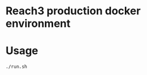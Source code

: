 Reach3 production docker environment
====================================

Usage
=====

```sh
./run.sh
```
